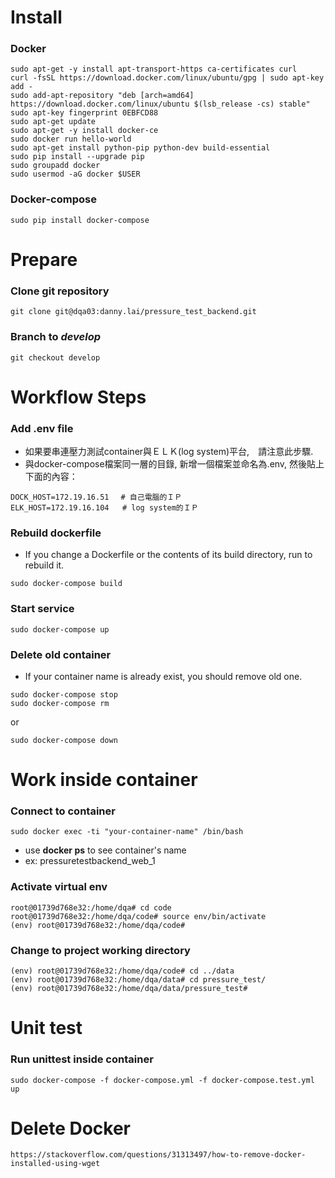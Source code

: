 **Install**
=============
### Docker
```
sudo apt-get -y install apt-transport-https ca-certificates curl
curl -fsSL https://download.docker.com/linux/ubuntu/gpg | sudo apt-key add -
sudo add-apt-repository "deb [arch=amd64] https://download.docker.com/linux/ubuntu $(lsb_release -cs) stable"
sudo apt-key fingerprint 0EBFCD88
sudo apt-get update
sudo apt-get -y install docker-ce
sudo docker run hello-world
sudo apt-get install python-pip python-dev build-essential 
sudo pip install --upgrade pip
sudo groupadd docker
sudo usermod -aG docker $USER
```

### Docker-compose
```
sudo pip install docker-compose
```

**Prepare**
============= 

### Clone git repository
```
git clone git@dqa03:danny.lai/pressure_test_backend.git
```

### Branch to *develop*
```
git checkout develop
```

**Workflow Steps**
=============

### Add .env file
* 如果要串連壓力測試container與ＥＬＫ(log system)平台,　請注意此步驟.
* 與docker-compose檔案同一層的目錄, 新增一個檔案並命名為.env, 然後貼上下面的內容： 

```
DOCK_HOST=172.19.16.51 　# 自己電腦的ＩＰ
ELK_HOST=172.19.16.104   # log system的ＩＰ
```

### Rebuild dockerfile 
* If you change a Dockerfile or the contents of its build directory, run to rebuild it.

```
sudo docker-compose build
```

### Start service
```
sudo docker-compose up
```

### Delete old container

* If your container name is already exist, you should remove old one. 
```
sudo docker-compose stop 
sudo docker-compose rm 
``` 
or
```
sudo docker-compose down
```

**Work inside container**
=============

### Connect to container
```
sudo docker exec -ti "your-container-name" /bin/bash
```
* use __docker ps__ to see container's name
* ex: pressuretestbackend_web_1

### Activate virtual env
```
root@01739d768e32:/home/dqa# cd code
root@01739d768e32:/home/dqa/code# source env/bin/activate
(env) root@01739d768e32:/home/dqa/code#
```

### Change to project working directory
```
(env) root@01739d768e32:/home/dqa/code# cd ../data
(env) root@01739d768e32:/home/dqa/data# cd pressure_test/
(env) root@01739d768e32:/home/dqa/data/pressure_test# 
```

**Unit test**
=============

### Run unittest inside container
```
sudo docker-compose -f docker-compose.yml -f docker-compose.test.yml up
```

**Delete Docker**
=============
```
https://stackoverflow.com/questions/31313497/how-to-remove-docker-installed-using-wget
```